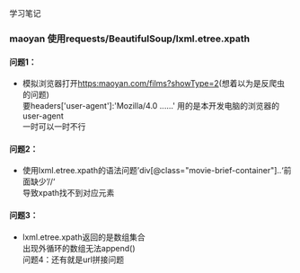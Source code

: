 学习笔记  
### maoyan 使用requests/BeautifulSoup/lxml.etree.xpath
#### 问题1：
* 模拟浏览器打开<https:maoyan.com/films?showType=2>(想着以为是反爬虫的问题)  
要headers['user-agent']:'Mozilla/4.0 ......' 用的是本开发电脑的浏览器的user-agent  
一时可以一时不行
####  问题2：
* 使用lxml.etree.xpath的语法问题’div[@class="movie-brief-container"]..‘前面缺少’//‘  
导致xpath找不到对应元素  
#### 问题3：
* lxml.etree.xpath返回的是数组集合  
出现外循环的数组无法append()  
问题4：还有就是url拼接问题
